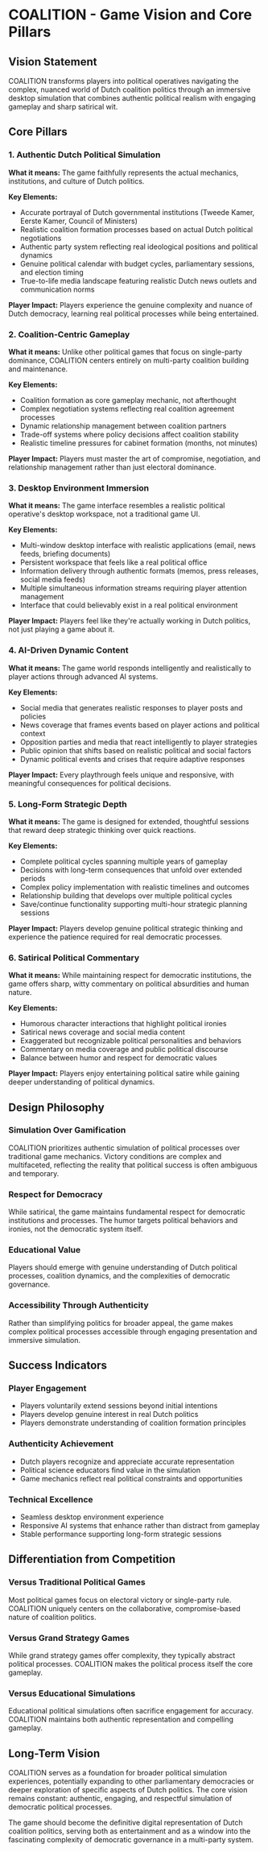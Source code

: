 # COALITION - Game Vision and Core Pillars

## Vision Statement

COALITION transforms players into political operatives navigating the complex, nuanced world of Dutch coalition politics through an immersive desktop simulation that combines authentic political realism with engaging gameplay and sharp satirical wit.

## Core Pillars

### 1. Authentic Dutch Political Simulation

**What it means:** The game faithfully represents the actual mechanics, institutions, and culture of Dutch politics.

**Key Elements:**
- Accurate portrayal of Dutch governmental institutions (Tweede Kamer, Eerste Kamer, Council of Ministers)
- Realistic coalition formation processes based on actual Dutch political negotiations
- Authentic party system reflecting real ideological positions and political dynamics
- Genuine political calendar with budget cycles, parliamentary sessions, and election timing
- True-to-life media landscape featuring realistic Dutch news outlets and communication norms

**Player Impact:** Players experience the genuine complexity and nuance of Dutch democracy, learning real political processes while being entertained.

### 2. Coalition-Centric Gameplay

**What it means:** Unlike other political games that focus on single-party dominance, COALITION centers entirely on multi-party coalition building and maintenance.

**Key Elements:**
- Coalition formation as core gameplay mechanic, not afterthought
- Complex negotiation systems reflecting real coalition agreement processes
- Dynamic relationship management between coalition partners
- Trade-off systems where policy decisions affect coalition stability
- Realistic timeline pressures for cabinet formation (months, not minutes)

**Player Impact:** Players must master the art of compromise, negotiation, and relationship management rather than just electoral dominance.

### 3. Desktop Environment Immersion

**What it means:** The game interface resembles a realistic political operative's desktop workspace, not a traditional game UI.

**Key Elements:**
- Multi-window desktop interface with realistic applications (email, news feeds, briefing documents)
- Persistent workspace that feels like a real political office
- Information delivery through authentic formats (memos, press releases, social media feeds)
- Multiple simultaneous information streams requiring player attention management
- Interface that could believably exist in a real political environment

**Player Impact:** Players feel like they're actually working in Dutch politics, not just playing a game about it.

### 4. AI-Driven Dynamic Content

**What it means:** The game world responds intelligently and realistically to player actions through advanced AI systems.

**Key Elements:**
- Social media that generates realistic responses to player posts and policies
- News coverage that frames events based on player actions and political context
- Opposition parties and media that react intelligently to player strategies
- Public opinion that shifts based on realistic political and social factors
- Dynamic political events and crises that require adaptive responses

**Player Impact:** Every playthrough feels unique and responsive, with meaningful consequences for political decisions.

### 5. Long-Form Strategic Depth

**What it means:** The game is designed for extended, thoughtful sessions that reward deep strategic thinking over quick reactions.

**Key Elements:**
- Complete political cycles spanning multiple years of gameplay
- Decisions with long-term consequences that unfold over extended periods
- Complex policy implementation with realistic timelines and outcomes
- Relationship building that develops over multiple political cycles
- Save/continue functionality supporting multi-hour strategic planning sessions

**Player Impact:** Players develop genuine political strategic thinking and experience the patience required for real democratic processes.

### 6. Satirical Political Commentary

**What it means:** While maintaining respect for democratic institutions, the game offers sharp, witty commentary on political absurdities and human nature.

**Key Elements:**
- Humorous character interactions that highlight political ironies
- Satirical news coverage and social media content
- Exaggerated but recognizable political personalities and behaviors
- Commentary on media coverage and public political discourse
- Balance between humor and respect for democratic values

**Player Impact:** Players enjoy entertaining political satire while gaining deeper understanding of political dynamics.

## Design Philosophy

### Simulation Over Gamification
COALITION prioritizes authentic simulation of political processes over traditional game mechanics. Victory conditions are complex and multifaceted, reflecting the reality that political success is often ambiguous and temporary.

### Respect for Democracy
While satirical, the game maintains fundamental respect for democratic institutions and processes. The humor targets political behaviors and ironies, not the democratic system itself.

### Educational Value
Players should emerge with genuine understanding of Dutch political processes, coalition dynamics, and the complexities of democratic governance.

### Accessibility Through Authenticity
Rather than simplifying politics for broader appeal, the game makes complex political processes accessible through engaging presentation and immersive simulation.

## Success Indicators

### Player Engagement
- Players voluntarily extend sessions beyond initial intentions
- Players develop genuine interest in real Dutch politics
- Players demonstrate understanding of coalition formation principles

### Authenticity Achievement
- Dutch players recognize and appreciate accurate representation
- Political science educators find value in the simulation
- Game mechanics reflect real political constraints and opportunities

### Technical Excellence
- Seamless desktop environment experience
- Responsive AI systems that enhance rather than distract from gameplay
- Stable performance supporting long-form strategic sessions

## Differentiation from Competition

### Versus Traditional Political Games
Most political games focus on electoral victory or single-party rule. COALITION uniquely centers on the collaborative, compromise-based nature of coalition politics.

### Versus Grand Strategy Games
While grand strategy games offer complexity, they typically abstract political processes. COALITION makes the political process itself the core gameplay.

### Versus Educational Simulations
Educational political simulations often sacrifice engagement for accuracy. COALITION maintains both authentic representation and compelling gameplay.

## Long-Term Vision

COALITION serves as a foundation for broader political simulation experiences, potentially expanding to other parliamentary democracies or deeper exploration of specific aspects of Dutch politics. The core vision remains constant: authentic, engaging, and respectful simulation of democratic political processes.

The game should become the definitive digital representation of Dutch coalition politics, serving both as entertainment and as a window into the fascinating complexity of democratic governance in a multi-party system.